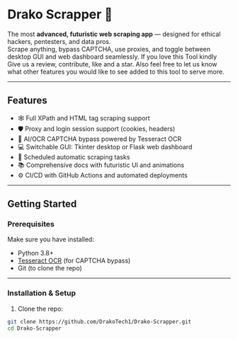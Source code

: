 # Drako Scrapper 🐉

The most **advanced, futuristic web scraping app** — designed for ethical hackers, pentesters, and data pros.  
Scrape anything, bypass CAPTCHA, use proxies, and toggle between desktop GUI and web dashboard seamlessly.
If you love this Tool kindly Give us a review, contribute, like and a star. 
Also feel free to let us know what other features you would like to see added to this tool to serve more. 

---

## Features

- 🕸️ Full XPath and HTML tag scraping support  
- 🛡️ Proxy and login session support (cookies, headers)  
- 🤖 AI/OCR CAPTCHA bypass powered by Tesseract OCR  
- 💻 Switchable GUI: Tkinter desktop or Flask web dashboard  
- 🔄 Scheduled automatic scraping tasks  
- 📚 Comprehensive docs with futuristic UI and animations  
- ⚙️ CI/CD with GitHub Actions and automated deployments  

---

## Getting Started

### Prerequisites

Make sure you have installed:

- Python 3.8+  
- [Tesseract OCR](https://github.com/tesseract-ocr/tesseract) (for CAPTCHA bypass)  
- Git (to clone the repo)  

---

### Installation & Setup

1. Clone the repo:

```bash
git clone https://github.com/DrakoTech1/Drako-Scrapper.git
cd Drako-Scrapper



